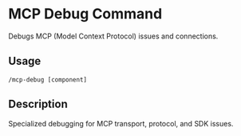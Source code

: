 # MCP Debug Command

Debugs MCP (Model Context Protocol) issues and connections.

## Usage
`/mcp-debug [component]`

## Description
Specialized debugging for MCP transport, protocol, and SDK issues.
